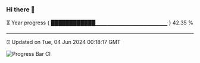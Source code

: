 ### Hi there 👋

⏳ Year progress { ████████████▁▁▁▁▁▁▁▁▁▁▁▁▁▁▁▁▁▁ } 42.35 %

---

⏰ Updated on Tue, 04 Jun 2024 00:18:17 GMT

![Progress Bar CI](https://github.com/liununu/liununu/workflows/Progress%20Bar%20CI/badge.svg)
